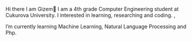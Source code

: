 Hi there I am Gizem👋
I am a 4th grade Computer Engineering student at Cukurova University. 
I interested in learning, researching and coding. ,

I’m currently learning Machine Learning,  Natural Language Processing and Php.
